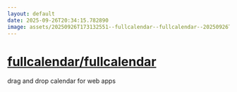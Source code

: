 ```yaml
---
layout: default
date: 2025-09-26T20:34:15.782890
image: assets/20250926T173132551--fullcalendar--fullcalendar--20250926T174048346--cropped.png
---
```


# [fullcalendar/fullcalendar](https://github.com/fullcalendar/fullcalendar)

drag and drop calendar for web apps
